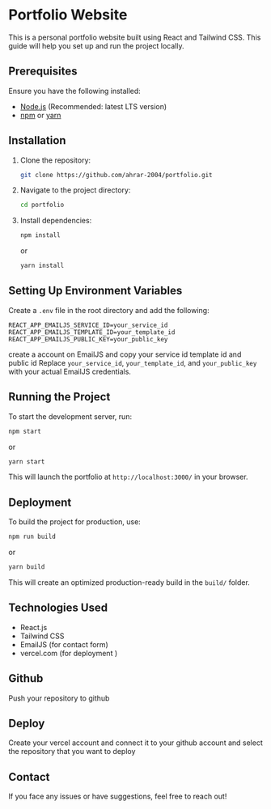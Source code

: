 # Portfolio Website

This is a personal portfolio website built using React and Tailwind CSS. This guide will help you set up and run the project locally.

## Prerequisites

Ensure you have the following installed:
- [Node.js](https://nodejs.org/) (Recommended: latest LTS version)
- [npm](https://www.npmjs.com/) or [yarn](https://yarnpkg.com/)

## Installation

1. Clone the repository:
   ```sh
   git clone https://github.com/ahrar-2004/portfolio.git
   ```
2. Navigate to the project directory:
   ```sh
   cd portfolio
   ```
3. Install dependencies:
   ```sh
   npm install
   ```
   or
   ```sh
   yarn install
   ```

## Setting Up Environment Variables

Create a `.env` file in the root directory and add the following:

```env
REACT_APP_EMAILJS_SERVICE_ID=your_service_id
REACT_APP_EMAILJS_TEMPLATE_ID=your_template_id
REACT_APP_EMAILJS_PUBLIC_KEY=your_public_key
```
 create a account on EmailJS and copy your service id template id and public id 
Replace `your_service_id`, `your_template_id`, and `your_public_key` with your actual EmailJS credentials.

## Running the Project

To start the development server, run:

```sh
npm start
```
   or
```sh
yarn start
```

This will launch the portfolio at `http://localhost:3000/` in your browser.

## Deployment

To build the project for production, use:
```sh
npm run build
```
   or
```sh
yarn build
```

This will create an optimized production-ready build in the `build/` folder.

## Technologies Used

- React.js
- Tailwind CSS
- EmailJS (for contact form)
- vercel.com (for deployment )

## Github 

Push your repository to github 

## Deploy 

Create your vercel account and connect it to your github account and select the repository that you want to deploy 

## Contact

If you face any issues or have suggestions, feel free to reach out!

